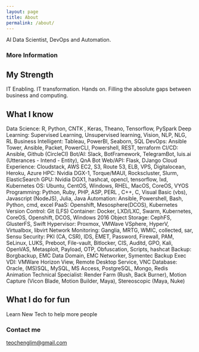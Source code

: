 ```yaml
---
layout: page
title: About
permalink: /about/
---
```


AI Data Scientist, DevOps and Automation.

### More Information

## My Strength ##
IT Enabling. IT transformation. Hands on. Filling the absolute gaps between business and computing.

## What I know ##
Data Science: R, Python, CNTK , Keras, Theano, Tensorflow, PySpark
Deep Learning: Supervised Learning, Unsupervised learning, Vision, NLP, NLG, RL
Business Intelligent: Tableau, PowerBI, Seaborn, SQL
DevOps: Ansible Tower, Ansible, Packet, PowerCLI, Powershell, REST, terraform
CI/CD: Ansible, Github (CircleCI)
Bot/AI: Slack, BotFramework, TelegramBot, luis.ai (Utterances - Intend - Entity), QnA Bot
Web/API: Flask, DJango
Cloud Experience: Cloudstack, AWS EC2, S3, Route 53, ELB, VPS, Digitalocean, Heroku, Azure
HPC: Nvidia DGX-1, Torque/MAUI, Rockscluster, Slurm, ElasticSearch
GPU: Nvidia DGX1, hashcat, opencl, tensorflow, lxd, Kubernetes
OS: Ubuntu, CentOS, Windows, RHEL, MacOS, CoreOS, VYOS
Programming: Python, Ruby, PHP, ASP, PERL , C++, C, Visual Basic (vbs), Javascript (NodeJS), Julia, Java
Automation: Ansible, Powershell, Bash, Python, cmd, excel
PaaS: Openshift, Mesosphere(DCOS), Kubernetes
Version Control: Git (LFS)
Container: Docker, LXD/LXC, Swarm, Kubernetes, CoreOS, Openshift, DCOS, Windows 2016
Object Storage: CephFS, GlusterFS, Swift
Hypervisor: Proxmox, VMWave VSphere, HyperV, Virtualbox, libvirt
Network Monitoring: Ganglia, MRTG, WMIC, collected, sar, Sensu
Security: PKI (CA, CSR), IDS, EMET, Password, Firewall, PAM, SeLinux, LUKS, Preboot, File-vault, Bitlocker, CIS, Auditd, GPO, Kali, OpenVAS, Metasploit, Payload, OTP, Obfuscation, Scripts, hashcat
Backup: Borgbackup, EMC Data Domain, EMC Networker, Symentec Backup Exec
VDI: VMWare Horizon View, Remote Desktop Service, VNC
Database: Oracle, (MS)SQL, MySQL, MS Access, PostgreSQL, Mongo, Redis
Animation Technical Specialist: Render Farm (Rush, Back Burner), Motion Capture (Vicon Blade, Motion Builder, Maya), Stereoscopic (Maya, Nuke)

## What I do for fun ##
Learn New Tech to help more people

### Contact me

[teochenglim@gmail.com](mailto:teochenglim@gmail.com)
